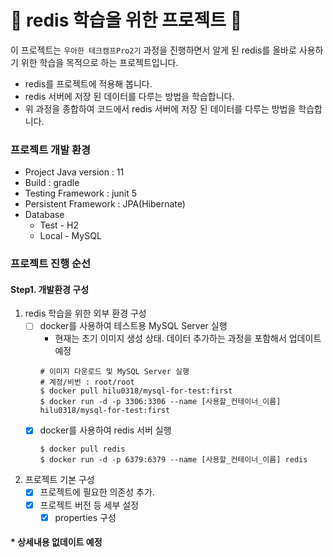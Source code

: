 # 📀 redis 학습을 위한 프로젝트 📀

이 프로젝트는 `우아한 테크캠프Pro2기` 과정을 진행하면서 알게 된 redis를 올바로 사용하기 위한 학습을 목적으로 하는 프로젝트입니다.
- redis를 프로젝트에 적용해 봅니다.
- redis 서버에 저장 된 데이터를 다루는 방법을 학습합니다.
- 위 과정을 종합하여 코드에서 redis 서버에 저장 된 데이터를 다루는 방법을 학습합니다.

### 프로젝트 개발 환경
- Project Java version : 11
- Build : gradle
- Testing Framework : junit 5
- Persistent Framework : JPA(Hibernate)
- Database
    + Test - H2
    + Local - MySQL

### 프로젝트 진행 순선
#### Step1. 개발환경 구성
1. redis 학습을 위한 외부 환경 구성
    - [ ] docker를 사용하여 테스트용 MySQL Server 실행
        + 현재는 초기 이미지 생성 상태. 데이터 추가하는 과정을 포함해서 업데이트 예정
        ```shell
        # 이미지 다운로드 및 MySQL Server 실행
        # 계정/비번 : root/root
        $ docker pull hilu0318/mysql-for-test:first
        $ docker run -d -p 3306:3306 --name [사용할_컨테이너_이름] hilu0318/mysql-for-test:first
        ```
    - [X] docker를 사용하여 redis 서버 실행
        ```shell
        $ docker pull redis
        $ docker run -d -p 6379:6379 --name [사용할_컨테이너_이름] redis
        ```

2. 프로젝트 기본 구성
    - [X] 프로젝트에 필요한 의존성 추가.
    - [X] 프로젝트 버전 등 세부 설정
        - [X] properties 구성

#### * 상세내용 없데이트 예정
